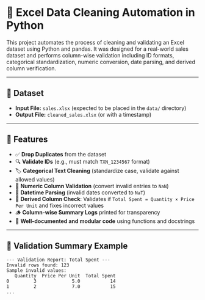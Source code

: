 # 🧹 Excel Data Cleaning Automation in Python

This project automates the process of cleaning and validating an Excel dataset using Python and pandas. It was designed for a real-world sales dataset and performs column-wise validation including ID formats, categorical standardization, numeric conversion, date parsing, and derived column verification.

---

## 📁 Dataset

- **Input File:** `sales.xlsx` (expected to be placed in the `data/` directory)
- **Output File:** `cleaned_sales.xlsx` (or with a timestamp)

---

## 🚀 Features

- ✅ **Drop Duplicates** from the dataset
- 🔍 **Validate IDs** (e.g., must match `TXN_1234567` format)
- 🏷️ **Categorical Text Cleaning** (standardize case, validate against allowed values)
- 🔢 **Numeric Column Validation** (convert invalid entries to `NaN`)
- 📅 **Datetime Parsing** (invalid dates converted to `NaT`)
- 🧮 **Derived Column Check**: Validates if `Total Spent = Quantity × Price Per Unit` and fixes incorrect values
- 🪵 **Column-wise Summary Logs** printed for transparency
- 📝 **Well-documented and modular code** using functions and docstrings

---

## 🧪 Validation Summary Example

```plaintext
--- Validation Report: Total Spent ---
Invalid rows found: 123
Sample invalid values:
   Quantity  Price Per Unit  Total Spent
0         3             5.0           14
1         2             7.0           15
...
